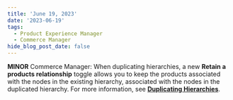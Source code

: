 ```yaml
---
title: 'June 19, 2023'
date: '2023-06-19'
tags:
  - Product Experience Manager
  - Commerce Manager
hide_blog_post_date: false
---
```


**MINOR** Commerce Manager: When duplicating hierarchies, a new **Retain a products relationship** toggle allows you to keep the products associated with the nodes in the existing hierarchy, associated with the nodes in the duplicated hierarchy. For more information, see **[Duplicating Hierarchies](https://elasticpath.dev/docs/pxm/hierarchies/hierarchy#duplicating-hierarchies)**.
